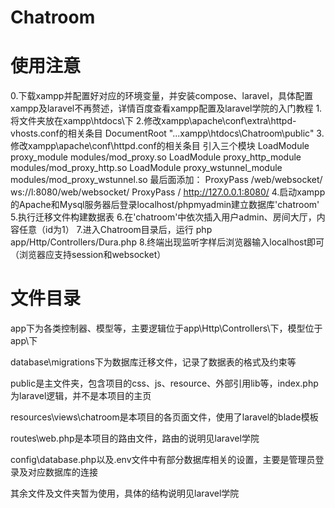 # Chatroom

# 使用注意
0.下载xampp并配置好对应的环境变量，并安装compose、laravel，具体配置xampp及laravel不再赘述，详情百度查看xampp配置及laravel学院的入门教程
1.将文件夹放在xampp\htdocs\下
2.修改xampp\apache\conf\extra\httpd-vhosts.conf的相关条目
    DocumentRoot "...xampp\htdocs\Chatroom\public"
3.修改xampp\apache\conf\httpd.conf的相关条目
    引入三个模块
        LoadModule proxy_module modules/mod_proxy.so
        LoadModule proxy_http_module modules/mod_proxy_http.so
        LoadModule proxy_wstunnel_module modules/mod_proxy_wstunnel.so
    最后面添加：
        ProxyPass /web/websocket/   ws://l:8080/web/websocket/
        ProxyPass / http://127.0.0.1:8080/
4.启动xampp的Apache和Mysql服务器后登录localhost/phpmyadmin建立数据库'chatroom'
5.执行迁移文件构建数据表
6.在'chatroom'中依次插入用户admin、房间大厅，内容任意（id为1）
7.进入Chatroom目录后，运行 php app/Http/Controllers/Dura.php
8.终端出现监听字样后浏览器输入localhost即可（浏览器应支持session和websocket） 

# 文件目录
app下为各类控制器、模型等，主要逻辑位于app\Http\Controllers\下，模型位于app\下

database\migrations下为数据库迁移文件，记录了数据表的格式及约束等

public是主文件夹，包含项目的css、js、resource、外部引用lib等，index.php为laravel逻辑，并不是本项目的主页

resources\views\chatroom是本项目的各页面文件，使用了laravel的blade模板

routes\web.php是本项目的路由文件，路由的说明见laravel学院

config\database.php以及.env文件中有部分数据库相关的设置，主要是管理员登录及对应数据库的连接

其余文件及文件夹暂为使用，具体的结构说明见laravel学院